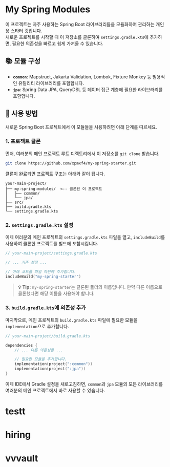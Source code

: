 # My Spring Modules

이 프로젝트는 자주 사용하는 Spring Boot 라이브러리들을 모듈화하여 관리하는 개인용 스타터 킷입니다. <br>
새로운 프로젝트를 시작할 때 이 저장소를 클론하여 `settings.gradle.kts`에 추가하면, 필요한 의존성을 빠르고 쉽게 가져올 수 있습니다.

## 📚 모듈 구성

* **`common`**: Mapstruct, Jakarta Validation, Lombok, Fixture Monkey 등 범용적인 유틸리티 라이브러리를 포함합니다.
* **`jpa`**: Spring Data JPA, QueryDSL 등 데이터 접근 계층에 필요한 라이브러리를 포함합니다.

## 🚀 사용 방법

새로운 Spring Boot 프로젝트에서 이 모듈들을 사용하려면 아래 단계를 따르세요.

### 1. 프로젝트 클론

먼저, 여러분의 메인 프로젝트 루트 디렉토리에서 이 저장소를 `git clone` 받습니다.

```bash
git clone https://github.com/xpmxf4/my-spring-starter.git
```

클론이 완료되면 프로젝트 구조는 아래와 같이 됩니다.

```
your-main-project/
├── my-spring-modules/  <-- 클론된 이 프로젝트
│   ├── common/
│   └── jpa/
├── src/
├── build.gradle.kts
└── settings.gradle.kts
```

### 2. `settings.gradle.kts` 설정

이제 여러분의 메인 프로젝트의 `settings.gradle.kts` 파일을 열고, `includeBuild`를 사용하여 클론한 프로젝트를 빌드에 포함시킵니다.

```kotlin
// your-main-project/settings.gradle.kts

// ... 기존 설정 ...

// 아래 코드를 파일 하단에 추가합니다.
includeBuild("my-spring-starter")
```

> **💡 Tip:** `my-spring-starter`는 클론된 폴더의 이름입니다. 만약 다른 이름으로 클론했다면 해당 이름을 사용해야 합니다.

### 3. `build.gradle.kts`에 의존성 추가

마지막으로, 메인 프로젝트의 `build.gradle.kts` 파일에 필요한 모듈을 `implementation`으로 추가합니다.

```kotlin
// your-main-project/build.gradle.kts

dependencies {
    // ... 다른 의존성들 ...

    // 필요한 모듈을 추가합니다.
    implementation(project(":common"))
    implementation(project(":jpa"))
}
```

이제 IDE에서 Gradle 설정을 새로고침하면, `common`과 `jpa` 모듈의 모든 라이브러리를 여러분의 메인 프로젝트에서 바로 사용할 수 있습니다.
# testt
# hiring
# vvvault
